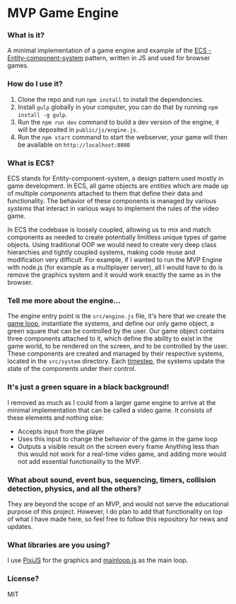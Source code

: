 # MVP Game Engine
### What is it?
A minimal implementation of a game engine and example of the [ECS - Entity-component-system](https://en.wikipedia.org/wiki/Entity_component_system) pattern, written in JS and used for browser games.
### How do I use it?
1. Clone the repo and run `npm install` to install the dependencies. 
2. Install `gulp` globally in your computer, you can do that by running `npm install -g gulp`.
3. Run the `npm run dev` command to build a dev version of the engine, it will be deposited in `public/js/engine.js`.
4. Run the `npm start` command to start the webserver, your game will then be available on `http://localhost:8080`
### What is ECS?
ECS stands for Entity-component-system, a design pattern used mostly in game development. In ECS, all game objects are *entities* which are made up of multiple *components* attached to them that define their data and functionality. The behavior of these components is managed by various *systems* that interact in various ways to implement the rules of the video game.

In ECS the codebase is loosely coupled, allowing us to mix and match components as needed to create potentially limitless unique types of game objects. Using traditional OOP we would need to create very deep class hierarchies and tightly coupled systems, making code reuse and modification very difficult. For example, if I wanted to run the MVP Engine with node.js (for example as a multiplayer server), all I would have to do is remove the graphics system and it would work exactly the same as in the browser.
### Tell me more about the engine...
The engine entry point is the `src/engine.js` file, it's here that we create the [game loop](https://gameprogrammingpatterns.com/game-loop.html), instantiate the systems, and define our only game object, a green square that can be controlled by the user. Our game object contains three components attached to it, which define the ability to exist in the game world, to be rendered on the screen, and to be controlled by the user. These components are created and managed by their respective systems, located in the `src/system` directory. Each [timestep](https://gameprogrammingpatterns.com/game-loop.html), the systems update the state of the components under their control.
### It's just a green square in a black background!
I removed as much as I could from a larger game engine to arrive at the minimal implementation that can be called a video game. It consists of these elements and nothing else:
- Accepts input from the player
- Uses this input to change the behavior of the game in the game loop
- Outputs a visible result on the screen every frame
Anything less than this would not work for a real-time video game, and adding more would not add essential functionality to the MVP.
### What about sound, event bus, sequencing, timers, collision detection, physics, and all the others?
They are beyond the scope of an MVP, and would not serve the educational purpose of this project. However, I do plan to add that functionality on top of what I have made here, so feel free to follow this repository for news and updates.
### What libraries are you using?
I use [PixiJS](https://www.pixijs.com/) for the graphics and [mainloop.js](https://github.com/IceCreamYou/MainLoop.js) as the main loop.
### License?
MIT